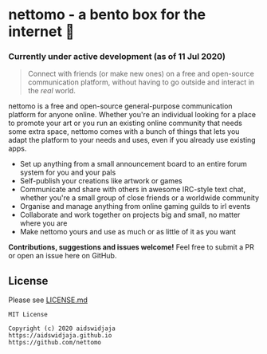 # nettomo - a bento box for the internet 🍱
### Currently under active development (as of 11 Jul 2020)
> Connect with friends (or make new ones) on a free and open-source communication platform, without having to go outside and interact in the *real* world.

nettomo is a free and open-source general-purpose communication platform for anyone online. Whether you're an individual looking for a place to promote your art or you run an existing online community that needs some extra space, nettomo comes with a bunch of things that lets you adapt the platform to your needs and uses, even if you already use existing apps. 

- Set up anything from a small announcement board to an entire forum system for you and your pals
- Self-publish your creations like artwork or games
- Communicate and share with others in awesome IRC-style text chat, whether you're a small group of close friends or a worldwide community
- Organise and manage anything from online gaming guilds to irl events
- Collaborate and work together on projects big and small, no matter where you are
- Make nettomo yours and use as much or as little of it as you want

**Contributions, suggestions and issues welcome!** Feel free to submit a PR or open an issue here on GitHub.

## License

Please see [LICENSE.md](https://github.com/nettomo/nettomo/blob/master/LICENSE)

```
MIT License

Copyright (c) 2020 aidswidjaja
https://aidswidjaja.github.io
https://github.com/nettomo
```

